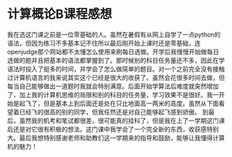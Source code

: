 # 计算概论B课程感想
我在选这门课之前是一位零基础的人。虽然在暑假有从网上自学了一点python的语法，但因为练习不多基本记不住所以最后刚开始上课时还是零基础，连openjudge那个网站都不太懂怎么使用来刷每日选做。开学后我慢慢开始做每日选做的题并且把基本的语法都掌握到了。那时候别的科目任务量还不多，因此在学语法时投入了挺多的时间，并学会了怎么做简单的题目。对一个之前完全没有接触过计算机语言的我来说其实这个已经是很大的收获了。虽然会花很多时间去做，但每当自己能够做出一道题时我就会特别满意。后面开始学算法后难度就突然增加了，加上我的计算机思维的局限和别的科目的任务量，学习效果不是很好。我一开始是起飞了，但是基本上到后面还是处在只比地面高一两米的高度。虽然从下面看望着已经飞的很高的别的同学，但我任然还是对自己能够起飞感到骄傲。
到最后，虽然我的机考和笔试都很差，很可能真的挂科了，但是我在上了一学期这门课后还是对它很有积极的想法。这门课中我学会了一个完全新的东西，收获感特别大。最后我想特别感谢老师和助教们这一学期来的指导和鼓励，能够让我懂得计算机的魅力！
